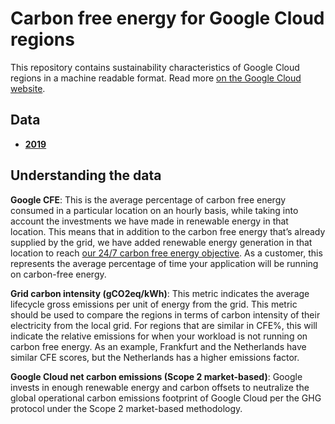 # Carbon free energy for Google Cloud regions 

This repository contains sustainability characteristics of Google Cloud regions in a machine readable format. Read more [on the Google Cloud website](https://cloud.google.com/sustainability/region-carbon).

## Data

* **[2019](data/yearly/2019.csv)**

## Understanding the data

**Google CFE**: This is the average percentage of carbon free energy consumed in a particular location on an hourly basis, while taking into account the investments we have made in renewable energy in that location. This means that in addition to the carbon free energy that’s already supplied by the grid, we have added renewable energy generation in that location to reach [our 24/7 carbon free energy objective](https://www.gstatic.com/gumdrop/sustainability/247-carbon-free-energy.pdf). As a customer, this represents the average percentage of time your application will be running on carbon-free energy.

**Grid carbon intensity (gCO2eq/kWh)**: This metric indicates the average lifecycle gross emissions per unit of energy from the grid. This metric should be used to compare the regions in terms of carbon intensity of their electricity from the local grid. For regions that are similar in CFE%, this will indicate the relative emissions for when your workload is not running on carbon free energy. As an example, Frankfurt and the Netherlands have similar CFE scores, but the Netherlands has a higher emissions factor.  

**Google Cloud net carbon emissions (Scope 2 market-based)**: Google invests in enough renewable energy and carbon offsets to neutralize the global operational carbon emissions footprint of Google Cloud per the GHG protocol under the Scope 2 market-based methodology.
